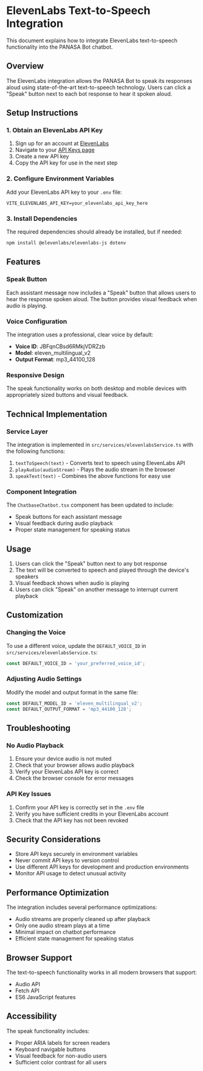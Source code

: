 # ElevenLabs Text-to-Speech Integration

This document explains how to integrate ElevenLabs text-to-speech functionality into the PANASA Bot chatbot.

## Overview

The ElevenLabs integration allows the PANASA Bot to speak its responses aloud using state-of-the-art text-to-speech technology. Users can click a "Speak" button next to each bot response to hear it spoken aloud.

## Setup Instructions

### 1. Obtain an ElevenLabs API Key

1. Sign up for an account at [ElevenLabs](https://elevenlabs.io/)
2. Navigate to your [API Keys page](https://elevenlabs.io/app/settings/api-keys)
3. Create a new API key
4. Copy the API key for use in the next step

### 2. Configure Environment Variables

Add your ElevenLabs API key to your `.env` file:

```env
VITE_ELEVENLABS_API_KEY=your_elevenlabs_api_key_here
```

### 3. Install Dependencies

The required dependencies should already be installed, but if needed:

```bash
npm install @elevenlabs/elevenlabs-js dotenv
```

## Features

### Speak Button

Each assistant message now includes a "Speak" button that allows users to hear the response spoken aloud. The button provides visual feedback when audio is playing.

### Voice Configuration

The integration uses a professional, clear voice by default:
- **Voice ID**: JBFqnCBsd6RMkjVDRZzb
- **Model**: eleven_multilingual_v2
- **Output Format**: mp3_44100_128

### Responsive Design

The speak functionality works on both desktop and mobile devices with appropriately sized buttons and visual feedback.

## Technical Implementation

### Service Layer

The integration is implemented in `src/services/elevenlabsService.ts` with the following functions:

1. `textToSpeech(text)` - Converts text to speech using ElevenLabs API
2. `playAudio(audioStream)` - Plays the audio stream in the browser
3. `speakText(text)` - Combines the above functions for easy use

### Component Integration

The `ChatbaseChatbot.tsx` component has been updated to include:
- Speak buttons for each assistant message
- Visual feedback during audio playback
- Proper state management for speaking status

## Usage

1. Users can click the "Speak" button next to any bot response
2. The text will be converted to speech and played through the device's speakers
3. Visual feedback shows when audio is playing
4. Users can click "Speak" on another message to interrupt current playback

## Customization

### Changing the Voice

To use a different voice, update the `DEFAULT_VOICE_ID` in `src/services/elevenlabsService.ts`:

```typescript
const DEFAULT_VOICE_ID = 'your_preferred_voice_id';
```

### Adjusting Audio Settings

Modify the model and output format in the same file:

```typescript
const DEFAULT_MODEL_ID = 'eleven_multilingual_v2';
const DEFAULT_OUTPUT_FORMAT = 'mp3_44100_128';
```

## Troubleshooting

### No Audio Playback

1. Ensure your device audio is not muted
2. Check that your browser allows audio playback
3. Verify your ElevenLabs API key is correct
4. Check the browser console for error messages

### API Key Issues

1. Confirm your API key is correctly set in the `.env` file
2. Verify you have sufficient credits in your ElevenLabs account
3. Check that the API key has not been revoked

## Security Considerations

- Store API keys securely in environment variables
- Never commit API keys to version control
- Use different API keys for development and production environments
- Monitor API usage to detect unusual activity

## Performance Optimization

The integration includes several performance optimizations:
- Audio streams are properly cleaned up after playback
- Only one audio stream plays at a time
- Minimal impact on chatbot performance
- Efficient state management for speaking status

## Browser Support

The text-to-speech functionality works in all modern browsers that support:
- Audio API
- Fetch API
- ES6 JavaScript features

## Accessibility

The speak functionality includes:
- Proper ARIA labels for screen readers
- Keyboard navigable buttons
- Visual feedback for non-audio users
- Sufficient color contrast for all users